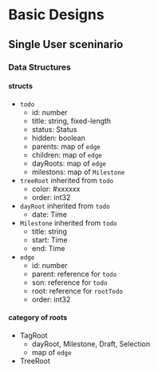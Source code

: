 # Basic Designs

## Single User sceninario

### Data Structures

#### structs

- `todo`
  - id: number
  - title: string, fixed-length
  - status: Status
  - hidden: boolean
  - parents: map of `edge`
  - children: map of `edge`
  - dayRoots: map of `edge`
  - milestons: map of `Milestone`
- `treeRoot` inherited from `todo`
  - color: #xxxxxx
  - order: int32
- `dayRoot` inherited from `todo`
  - date: Time
- `Milestone` inherited from `todo`
  - title: string
  - start: Time
  - end: Time
- `edge`
  - id: number
  - parent: reference for `todo`
  - son: reference for `todo`
  - root: reference for `rootTodo`
  - order: int32

#### category of roots

- TagRoot
  - dayRoot, Milestone, Draft, Selection
  - map of `edge`
- TreeRoot
